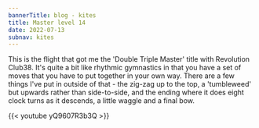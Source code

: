 ```yaml
---
bannerTitle: blog - kites
title: Master level 14
date: 2022-07-13
subnav: kites
---
```


This is the flight that got me the 'Double Triple Master' title with Revolution
Club38. It's quite a bit like rhythmic gymnastics in that you have a set of
moves that you have to put together in your own way. There are a few things
I've put in outside of that - the zig-zag up to the top, a 'tumbleweed' but
upwards rather than side-to-side, and the ending where it does eight clock
turns as it descends, a little waggle and a final bow.

{{< youtube yQ9607R3b3Q >}}

